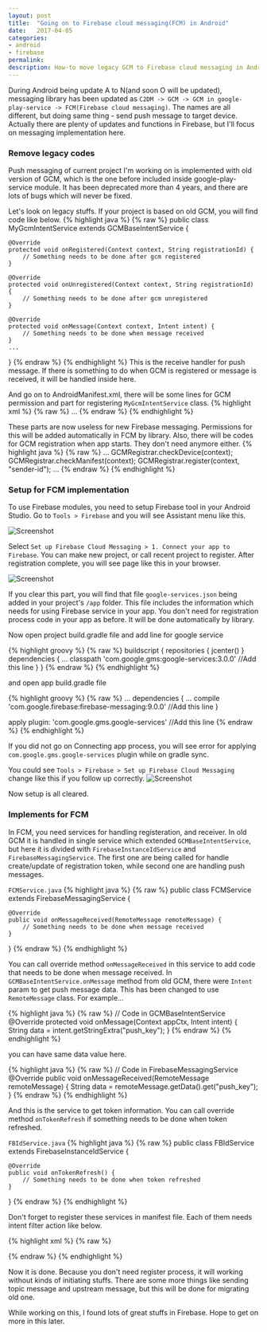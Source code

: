 ```yaml
---
layout: post
title:  "Going on to Firebase cloud messaging(FCM) in Android"
date:   2017-04-05
categories:
- android
- firebase
permalink: 
description: How-to move legacy GCM to Firebase cloud messaging in Android client
---
```


During Android being update A to N(and soon O will be updated), messaging library has been updated as `C2DM -> GCM -> GCM in google-play-service -> FCM(Firebase cloud messaging)`. The names are all different, but doing same thing - send push message to target device. Actually there are plenty of updates and functions in Firebase, but I'll focus on messaging implementation here.

### Remove legacy codes

Push messaging of current project I'm working on is implemented with old version of GCM, which is the one before included inside google-play-service module. It has been deprecated more than 4 years, and there are lots of bugs which will never be fixed.

Let's look on legacy stuffs. If your project is based on old GCM, you will find code like below.
{% highlight java %}
{% raw %}
public class MyGcmIntentService extends GCMBaseIntentService {

    @Override
    protected void onRegistered(Context context, String registrationId) {
        // Something needs to be done after gcm registered
    }

    @Override
    protected void onUnregistered(Context context, String registrationId) {
        // Something needs to be done after gcm unregistered
    }

    @Override
    protected void onMessage(Context context, Intent intent) {
        // Something needs to be done when message received
    }
    ...
}
{% endraw %}
{% endhighlight %}
This is the receive handler for push message. If there is something to do when GCM is registered or message is received, it will be handled inside here.

And go on to AndroidManifest.xml, there will be some lines for GCM permission and part for registering `MyGcmIntentService` class.
{% highlight xml %}
{% raw %}
<permission android:name="<your-package-name>.permission.C2D_MESSAGE"
            android:protectionLevel="signature" />
<uses-permission android:name="<your-package-name>.permission.C2D_MESSAGE" />
<uses-permission android:name="com.google.android.c2dm.permission.RECEIVE" />
...
<service android:name=".MyGcmIntentService" />
{% endraw %}
{% endhighlight %}

These parts are now useless for new Firebase messaging. Permissions for this will be added automatically in FCM by library.
Also, there will be codes for GCM registration when app starts. They don't need anymore either.
{% highlight java %}
{% raw %}
...
GCMRegistrar.checkDevice(context);
GCMRegistrar.checkManifest(context);
GCMRegistrar.register(context, "sender-id");
...
{% endraw %}
{% endhighlight %}

### Setup for FCM implementation

To use Firebase modules, you need to setup Firebase tool in your Android Studio. Go to `Tools > Firebase` and you will see Assistant menu like this.

![Screenshot](/assets/post_img/gcm_to_fcm/tools_firebase.png)

Select `Set up Firebase Cloud Messaging > 1. Connect your app to Firebase`. You can make new project, or call recent project to register. After registration complete, you will see page like this in your browser.

![Screenshot](/assets/post_img/gcm_to_fcm/android_studio_fb.png)

If you clear this part, you will find that file `google-services.json` being added in your project's `/app` folder. This file includes the information which needs for using Firebase service in your app. You don't need for registration process code in your app as before. It will be done automatically by library.

Now open project build.gradle file and add line for google service

{% highlight groovy %}
{% raw %}
buildscript {
    repositories {
        jcenter()
    }
    dependencies {
        ...
        classpath 'com.google.gms:google-services:3.0.0'        //Add this line
    }
}
{% endraw %}
{% endhighlight %}

and open app build.gradle file

{% highlight groovy %}
{% raw %}
...
dependencies {
    ...
    compile 'com.google.firebase:firebase-messaging:9.0.0'      //Add this line
}

apply plugin: 'com.google.gms.google-services'      //Add this line
{% endraw %}
{% endhighlight %}

If you did not go on Connecting app process, you will see error for applying `com.google.gms.google-services` plugin while on gradle sync.

You could see `Tools > Firebase > Set up Firebase Cloud Messaging` change like this if you follow up correctly.
![Screenshot](/assets/post_img/gcm_to_fcm/fb_connect_complete.png)

Now setup is all cleared.

### Implements for FCM

In FCM, you need services for handling registeration, and receiver. In old GCM it is handled in single service which extended `GCMBaseIntentService`, but here it is divided with `FirebaseInstanceIdService` and `FirebaseMessagingService`. The first one are being called for handle create/update of registration token, while second one are handling push messages.

`FCMService.java`
{% highlight java %}
{% raw %}
public class FCMService extends FirebaseMessagingService {

    @Override
    public void onMessageReceived(RemoteMessage remoteMessage) {
        // Something needs to be done when message received
    }
}
{% endraw %}
{% endhighlight %}

You can call override method `onMessageReceived` in this service to add code that needs to be done when message received. 
In `GCMBaseIntentService.onMessage` method from old GCM, there were `Intent` param to get push message data. This has been changed to use `RemoteMessage` class. For example...

{% highlight java %}
{% raw %}
// Code in GCMBaseIntentService
@Override
protected void onMessage(Context appCtx, Intent intent) {
    String data = intent.getStringExtra("push_key");
}
{% endraw %}
{% endhighlight %}

you can have same data value here.

{% highlight java %}
{% raw %}
// Code in FirebaseMessagingService
@Override
public void onMessageReceived(RemoteMessage remoteMessage) {
    String data = remoteMessage.getData().get("push_key");
}
{% endraw %}
{% endhighlight %}

And this is the service to get token information. You can call override method `onTokenRefresh` if something needs to be done when token refreshed.

`FBIdService.java`
{% highlight java %}
{% raw %}
public class FBIdService extends FirebaseInstanceIdService {

    @Override
    public void onTokenRefresh() {
        // Something needs to be done when token refreshed
    }
}
{% endraw %}
{% endhighlight %}

Don't forget to register these services in manifest file. Each of them needs intent filter action like below.

{% highlight xml %}
{% raw %}
<service
    android:name=".FCMService">
    <intent-filter>
        <action android:name="com.google.firebase.MESSAGING_EVENT"/>
    </intent-filter>
</service>

<service
    android:name=".FBIdService">
    <intent-filter>
        <action android:name="com.google.firebase.INSTANCE_ID_EVENT"/>
    </intent-filter>
</service>
{% endraw %}
{% endhighlight %}

Now it is done. Because you don't need register process, it will working without kinds of initiating stuffs. There are some more things like sending topic message and upstream message, but this will be done for migrating old one.

While working on this, I found lots of great stuffs in Firebase. Hope to get on more in this later.


